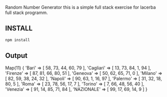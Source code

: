Random Number Generator
this is a simple full stack exercise for lacerba full stack programm.

## INSTALL
```bash
npm install
```

## Output
Map(11) {
  'Bari' => [ 58, 73, 44, 60, 79 ],
  'Cagliari' => [ 13, 73, 84, 1, 94 ],
  'Firenze' => [ 87, 81, 66, 80, 51 ],
  'Geneova' => [ 50, 62, 65, 71, 0 ],
  'Milano' => [ 82, 59, 38, 24, 32 ],
  'Napoli' => [ 90, 63, 1, 16, 97 ],
  'Palermo' => [ 31, 32, 18, 80, 5 ],
  'Roma' => [ 23, 78, 56, 17, 7 ],
  'Torino' => [ 7, 66, 48, 56, 40 ],
  'Venezia' => [ 91, 14, 85, 71, 84 ],
  'NAZIONALE' => [ 99, 17, 69, 14, 9 ]
}
